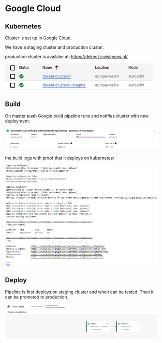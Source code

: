 # Google Cloud

## Kubernetes

Cluster is set up in Google Cloud.

We have a staging cluster and production cluster.

production cluster is availabe at: https://dekeet.jovisimons.nl/

![cluster](https://github.com/Adv-Software-DeKeet/.github/blob/main/DeKeet%20(IP)/images/gCloudCluster.png)

## Build

On master push Google build pipeline runs and notifies cluster with new deployment:

![BuildSucceed](https://github.com/Adv-Software-DeKeet/.github/blob/main/DeKeet%20(IP)/images/gcloudBuild.png)

the build logs with proof that it deploys on kubernetes:

![Buildlogs](https://github.com/Adv-Software-DeKeet/.github/blob/main/DeKeet%20(IP)/images/gcloudBuildLogs.png)

## Deploy

Pipeline is first deploys on staging cluster and when can be tested. Then it can be promoted to production.

![GCPPipeline](https://github.com/Adv-Software-DeKeet/.github/blob/main/DeKeet%20(IP)/images/GCPDeployStag%26Prod.png)
